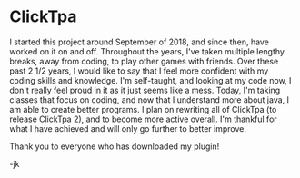 # ClickTpa

I started this project around September of 2018, and since then, have worked on it on and off. 
Throughout the years, I've taken multiple lengthy breaks, away from coding, to play other games with friends.
Over these past 2 1/2 years, I would like to say that I feel more confident with my coding skills and knowledge.
I'm self-taught, and looking at my code now, I don't really feel proud in it as it just seems like a mess.
Today, I'm taking classes that focus on coding, and now that I understand more about java, I am able to create better programs.
I plan on rewriting all of ClickTpa (to release ClickTpa 2), and to become more active overall. 
I'm thankful for what I have achieved and will only go further to better improve. 

Thank you to everyone who has downloaded my plugin!

-jk
